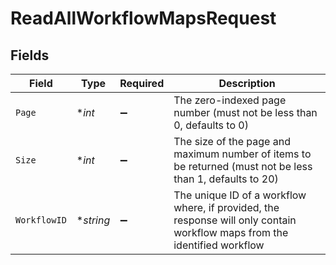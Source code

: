 # ReadAllWorkflowMapsRequest


## Fields

| Field                                                                                                                     | Type                                                                                                                      | Required                                                                                                                  | Description                                                                                                               |
| ------------------------------------------------------------------------------------------------------------------------- | ------------------------------------------------------------------------------------------------------------------------- | ------------------------------------------------------------------------------------------------------------------------- | ------------------------------------------------------------------------------------------------------------------------- |
| `Page`                                                                                                                    | **int*                                                                                                                    | :heavy_minus_sign:                                                                                                        | The zero-indexed page number (must not be less than 0, defaults to 0)                                                     |
| `Size`                                                                                                                    | **int*                                                                                                                    | :heavy_minus_sign:                                                                                                        | The size of the page and maximum number of items to be returned (must not be less than 1, defaults to 20)                 |
| `WorkflowID`                                                                                                              | **string*                                                                                                                 | :heavy_minus_sign:                                                                                                        | The unique ID of a workflow where, if provided, the response will only contain workflow maps from the identified workflow |